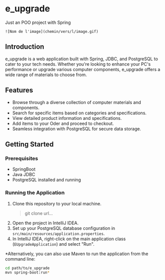 # e_upgrade
Just an POO project with Spring

`![Nom de l'image](chemin/vers/l/image.gif)`
## Introduction
e_upgrade is a web application built with Spring, JDBC, and PostgreSQL to cater to your tech needs.
Whether you're looking to enhance your PC's performance or upgrade various computer components,
e_upgrade offers a wide range of materials to choose from.

## Features
- Browse through a diverse collection of computer materials and components.
- Search for specific items based on categories and specifications.
- View detailed product information and specifications.
- Add items to your Oder and proceed to checkout.
- Seamless integration with PostgreSQL for secure data storage.

## Getting Started
### Prerequisites
- SpringBoot
- Java JDBC 
- PostgreSQL installed and running

### Running the Application
1. Clone this repository to your local machine.
   > git clone url...
3. Open the project in IntelliJ IDEA.
4. Set up your PostgreSQL database configuration in `src/main/resources/application.properties`.
5. In IntelliJ IDEA, right-click on the main application class (`EUpgradeApplication`) and select "Run".

*Alternatively, you can also use Maven to run the application from the command line:
```bash
cd path/to/e_upgrade
mvn spring-boot:run*
